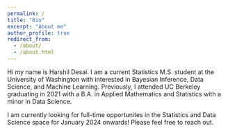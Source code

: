 ```yaml
---
permalink: /
title: "Bio"
excerpt: "About me"
author_profile: true
redirect_from: 
  - /about/
  - /about.html
---
```


Hi my name is Harshil Desai. I am a current Statistics M.S. student at the University of Washington with interested in Bayesian Inference, Data Science, and Machine Learning. Previously, I attended UC Berkeley graduating in 2021 with a B.A. in Applied Mathematics and Statistics with a minor in Data Science.

I am currently looking for full-time opportunites in the Statistics and Data Science space for January 2024 onwards! Please feel free to reach out. 